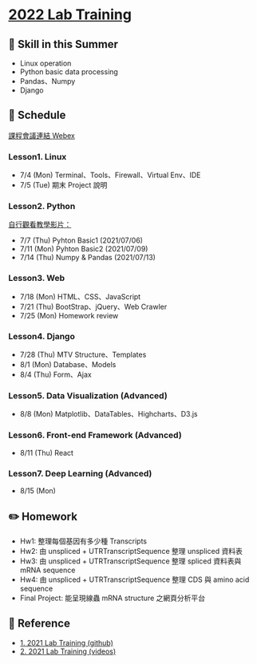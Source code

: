 # [2022 Lab Training](https://ryanccj.github.io/2022_Lab_Training)

## 🔖 Skill in this Summer

- Linux operation
- Python basic data processing
- Pandas、Numpy
- Django

## 📅 Schedule

[課程會議連結 Webex](https://nckucc.webex.com/join/z9802007)

### Lesson1. Linux
- 7/4 (Mon) Terminal、Tools、Firewall、Virtual Env、IDE
- 7/5 (Tue) 期末 Project 說明

### Lesson2. Python
[自行觀看教學影片：](https://drive.google.com/drive/folders/1kfnuFOqX9FIlL-0zkwwAL60jpEkEPSDD)<br>
- 7/7 (Thu) Pyhton Basic1 (2021/07/06)
- 7/11 (Mon) Pyhton Basic2 (2021/07/09)
- 7/14 (Thu) Numpy & Pandas (2021/07/13)

### Lesson3. Web
- 7/18 (Mon) HTML、CSS、JavaScript
- 7/21 (Thu) BootStrap、jQuery、Web Crawler
- 7/25 (Mon) Homework review

### Lesson4. Django
- 7/28 (Thu) MTV Structure、Templates
- 8/1 (Mon) Database、Models
- 8/4 (Thu) Form、Ajax
    
### Lesson5. Data Visualization (Advanced)
- 8/8 (Mon) Matplotlib、DataTables、Highcharts、D3.js

### Lesson6. Front-end Framework (Advanced)
- 8/11 (Thu) React

### Lesson7. Deep Learning (Advanced)
- 8/15 (Mon)

## ✏️ Homework
- Hw1: 整理每個基因有多少種 Transcripts
- Hw2: 由 unspliced + UTRTranscriptSequence 整理 unspliced 資料表
- Hw3: 由 unspliced + UTRTranscriptSequence 整理 spliced 資料表與 mRNA sequence
- Hw4: 由 unspliced + UTRTranscriptSequence 整理 CDS 與 amino acid sequence
- Final Project: 能呈現線蟲 mRNA structure 之網頁分析平台

## 📖 Reference
- [1. 2021 Lab Training (github)](https://github.com/ttyy66995/lab_traning)
- [2. 2021 Lab Training (videos)](https://drive.google.com/drive/folders/1kfnuFOqX9FIlL-0zkwwAL60jpEkEPSDD)
